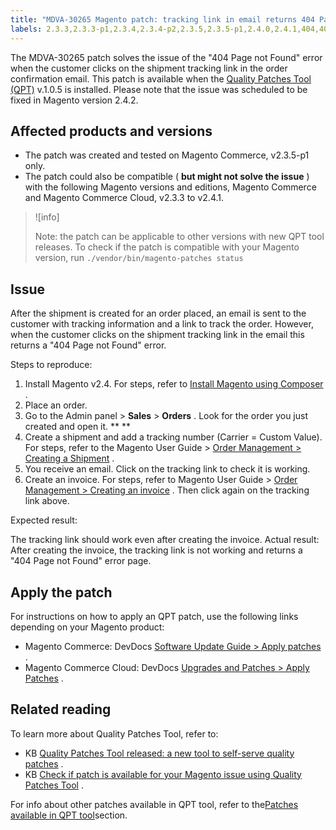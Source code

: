 ```yaml
---
title: "MDVA-30265 Magento patch: tracking link in email returns 404 Page not Found"
labels: 2.3.3,2.3.3-p1,2.3.4,2.3.4-p2,2.3.5,2.3.5-p1,2.4.0,2.4.1,404,404 error,QPT 1.0.5,QPT patches,Magento Commerce,Magento Commerce Cloud,Quality Patches Tool,invoice,support tools
---
```


The MDVA-30265 patch solves the issue of the "404 Page not Found" error when the customer clicks on the shipment tracking link in the order confirmation email. This patch is available when the [Quality Patches Tool (QPT)](https://devdocs.magento.com/guides/v2.4/comp-mgr/patching.html#mqp) v.1.0.5 is installed. Please note that the issue was scheduled to be fixed in Magento version 2.4.2.

## Affected products and versions

* The patch was created and tested on Magento Commerce, v2.3.5-p1 only.
* The patch could also be compatible ( **but might not solve the issue** ) with the following Magento versions and editions, Magento Commerce and Magento Commerce Cloud, v2.3.3 to v2.4.1.

>![info]
>
>Note: the patch can be applicable to other versions with new QPT tool releases. To check if the patch is compatible with your Magento version, run `./vendor/bin/magento-patches
    status` 

## Issue

After the shipment is created for an order placed, an email is sent to the customer with tracking information and a link to track the order. However, when the customer clicks on the shipment tracking link in the email this returns a "404 Page not Found" error.

 <span class="wysiwyg-underline">Steps to reproduce:</span> 

1. Install Magento v2.4. For steps, refer to [Install Magento using Composer](https://devdocs.magento.com/guides/v2.4/install-gde/composer.html) .
1. Place an order.
1. Go to the Admin panel > **Sales** > **Orders** . Look for the order you just created and open it. ** ** 
1. Create a shipment and add a tracking number (Carrier = Custom Value). For steps, refer to the Magento User Guide > [Order Management > Creating a Shipment](https://docs.magento.com/user-guide/sales/shipments-create.html) .
1. You receive an email. Click on the tracking link to check it is working.
1. Create an invoice. For steps, refer to Magento User Guide > [Order Management > Creating an invoice](https://docs.magento.com/user-guide/sales/invoice-create.html) . Then click again on the tracking link above.

 <span class="wysiwyg-underline">Expected result:</span>  

The tracking link should work even after creating the invoice. <span class="wysiwyg-underline">Actual result:</span> After creating the invoice, the tracking link is not working and returns a "404 Page not Found" error page.

## Apply the patch

For instructions on how to apply an QPT patch, use the following links depending on your Magento product:

* Magento Commerce: DevDocs [Software Update Guide > Apply patches](https://devdocs.magento.com/guides/v2.4/comp-mgr/patching/mqp.html) .
* Magento Commerce Cloud: DevDocs [Upgrades and Patches > Apply Patches](https://devdocs.magento.com/cloud/project/project-patch.html) .

## Related reading

To learn more about Quality Patches Tool, refer to:

* KB [Quality Patches Tool released: a new tool to self-serve quality patches](https://support.magento.com/hc/en-us/articles/360047139492) .
* KB [Check if patch is available for your Magento issue using Quality Patches Tool](https://support.magento.com/hc/en-us/articles/360047125252) .

<section>
<div>
<div>
<div>
<div>
<div>
<div>
<div>
<div>
<div>
<div>
<div>
<div>
<div>For info about other patches available in QPT tool, refer to the<a href="https://support.magento.com/hc/en-us/sections/360010506631-Patches-available-in-QPT-tool-">Patches available in QPT tool</a>section.</div>
</div>
</div>
</div>
</div>
</div>
</div>
</div>
</div>
</div>
</div>
</div>
<div> </div>
</div>
</section>

<footer></footer>

 